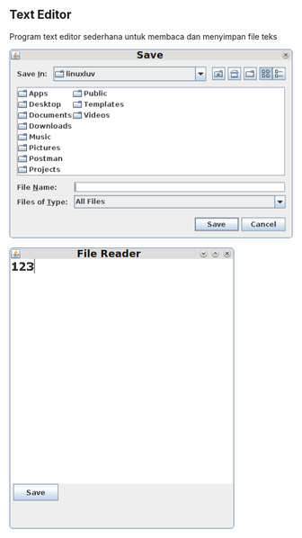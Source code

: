 ## Text Editor

Program text editor sederhana untuk membaca dan menyimpan file teks

![file chooser](https://github.com/ardhiesta/java-text-editor/raw/main/imgs/chooser.png)

![editor](https://github.com/ardhiesta/java-text-editor/raw/main/imgs/editor.png)